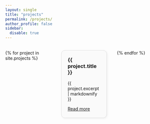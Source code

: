 ```yaml
---
layout: single
title: "projects"
permalink: /projects/
author_profile: false   
sidebar:
  disable: true
---
```


<style>
.projects-grid {
  display: grid;
  grid-template-columns: repeat(3, 1fr); /* Force 3 columns */
  gap: 2rem;
  margin-top: 2rem;
  max-width: 1200px;
  margin-left: auto;
  margin-right: auto;
}

.project-card {
  border: 1px solid #ddd;
  border-radius: 12px;
  padding: 1.25rem;
  background-color: #fafafa;
  box-shadow: 2px 2px 6px rgba(0, 0, 0, 0.06);
  transition: transform 0.2s ease;
}

.project-card:hover {
  transform: translateY(-4px);
}

.project-card h3 {
  margin-top: 0;
}

.project-card ul {
  padding-left: 1.2rem;
  margin-bottom: 0;
}
</style>


<div class="projects-grid">
  {% for project in site.projects %}
  <div class="project-card">
    <h3>{{ project.title }}</h3>
    <p>{{ project.excerpt | markdownify }}</p>
    <a href="{{ project.url | relative_url }}">Read more</a>
  </div>
  {% endfor %}
</div>

